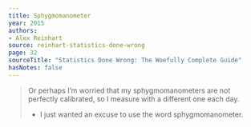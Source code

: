 ```yaml
---
title: Sphygmomanometer
year: 2015
authors:
- Alex Reinhart
source: reinhart-statistics-done-wrong
page: 32
sourceTitle: "Statistics Done Wrong: The Woefully Complete Guide"
hasNotes: false
---
```


> Or perhaps I’m worried that my sphygmomanometers are not perfectly calibrated,
>   so I measure with a different one each day.
>
> * I just wanted an excuse to use the word sphygmomanometer.

